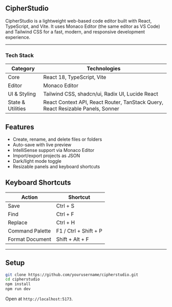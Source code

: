 ## CipherStudio

CipherStudio is a lightweight web-based code editor built with React, TypeScript, and Vite. It uses Monaco Editor (the same editor as VS Code) and Tailwind CSS for a fast, modern, and responsive development experience.

---

### Tech Stack

| Category          | Technologies                                                                    |
| ----------------- | ------------------------------------------------------------------------------- |
| Core              | React 18, TypeScript, Vite                                                      |
| Editor            | Monaco Editor                                                                   |
| UI & Styling      | Tailwind CSS, shadcn/ui, Radix UI, Lucide React                                 |
| State & Utilities | React Context API, React Router, TanStack Query, React Resizable Panels, Sonner |

## Features

- Create, rename, and delete files or folders
- Auto-save with live preview
- IntelliSense support via Monaco Editor
- Import/export projects as JSON
- Dark/light mode toggle
- Resizable panels and keyboard shortcuts

## Keyboard Shortcuts

| Action          | Shortcut              |
| --------------- | --------------------- |
| Save            | Ctrl + S              |
| Find            | Ctrl + F              |
| Replace         | Ctrl + H              |
| Command Palette | F1 / Ctrl + Shift + P |
| Format Document | Shift + Alt + F       |

---

## Setup

```bash
git clone https://github.com/yourusername/cipherstudio.git
cd cipherstudio
npm install
npm run dev
```

Open at `http://localhost:5173`.
